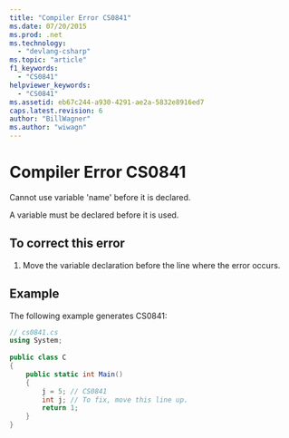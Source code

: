 ```yaml
---
title: "Compiler Error CS0841"
ms.date: 07/20/2015
ms.prod: .net
ms.technology: 
  - "devlang-csharp"
ms.topic: "article"
f1_keywords: 
  - "CS0841"
helpviewer_keywords: 
  - "CS0841"
ms.assetid: eb67c244-a930-4291-ae2a-5832e8916ed7
caps.latest.revision: 6
author: "BillWagner"
ms.author: "wiwagn"
---
```

# Compiler Error CS0841
Cannot use variable 'name' before it is declared.  
  
 A variable must be declared before it is used.  
  
## To correct this error  
  
1.  Move the variable declaration before the line where the error occurs.  
  
## Example  
 The following example generates CS0841:  
  
```csharp  
// cs0841.cs  
using System;  
  
public class C  
{  
    public static int Main()  
    {  
        j = 5; // CS0841  
        int j; // To fix, move this line up.  
        return 1;  
    }  
}  
```
